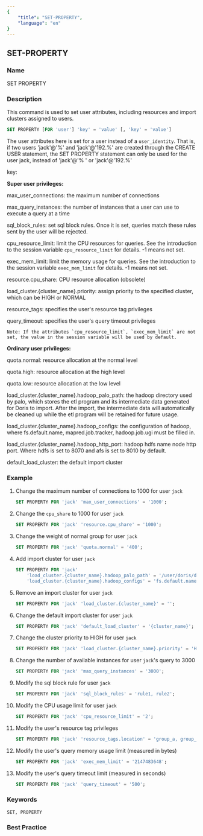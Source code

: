 ```yaml
---
{
    "title": "SET-PROPERTY",
    "language": "en"
}
---
```


## SET-PROPERTY

### Name

SET PROPERTY

### Description

This command is used to set user attributes, including resources and import clusters assigned to users.

```sql
SET PROPERTY [FOR 'user'] 'key' = 'value' [, 'key' = 'value']
````

The user attributes here is set for a user instead of a `user_identity`. That is, if two users 'jack'@'%' and 'jack'@'192.%' are created through the CREATE USER statement, the SET PROPERTY statement can only be used for the user jack, instead of 'jack'@'% ' or 'jack'@'192.%'

key:

**Super user privileges:**

 max_user_connections: the maximum number of connections

 max_query_instances: the number of instances that a user can use to execute a query at a time

 sql_block_rules: set sql block rules. Once it is set, queries match these rules sent by the user will be rejected.

 cpu_resource_limit: limit the CPU resources for queries. See the introduction to the session variable `cpu_resource_limit` for details. -1 means not set.

 exec_mem_limit: limit the memory usage for queries. See the introduction to the session variable `exec_mem_limit` for details. -1 means not set.

 resource.cpu_share: CPU resource allocation (obsolete)

 load_cluster.{cluster_name}.priority: assign priority to the specified cluster, which can be HIGH or NORMAL

 resource_tags: specifies the user's resource tag privileges

 query_timeout: specifies the user's query timeout privileges

    Note: If the attributes `cpu_resource_limit`, `exec_mem_limit` are not set, the value in the session variable will be used by default.

**Ordinary user privileges:**

 quota.normal: resource allocation at the normal level

 quota.high: resource allocation at the high level

 quota.low: resource allocation at the low level

 load_cluster.{cluster_name}.hadoop_palo_path: the hadoop directory used by palo, which stores the etl program and its intermediate data generated for Doris to import. After the import, the intermediate data will automatically be cleaned up while the etl program will be retained for future usage.

 load_cluster.{cluster_name}.hadoop_configs: the configuration of hadoop, where fs.default.name, mapred.job.tracker, hadoop.job.ugi must be filled in.

 load_cluster.{cluster_name}.hadoop_http_port: hadoop hdfs name node http port. Where hdfs is set to 8070 and afs is set to 8010 by default.

 default_load_cluster: the default import cluster

### Example

1. Change the maximum number of connections to 1000 for user `jack`

   ```sql
   SET PROPERTY FOR 'jack' 'max_user_connections' = '1000';
   ````

2. Change the `cpu_share`  to 1000 for user `jack`

   ```sql
   SET PROPERTY FOR 'jack' 'resource.cpu_share' = '1000';
   ````

3. Change the weight of normal group for user `jack`

   ```sql
   SET PROPERTY FOR 'jack' 'quota.normal' = '400';
   ````

4. Add import cluster for user `jack`

   ```sql
   SET PROPERTY FOR 'jack'
       'load_cluster.{cluster_name}.hadoop_palo_path' = '/user/doris/doris_path',
       'load_cluster.{cluster_name}.hadoop_configs' = 'fs.default.name=hdfs://dpp.cluster.com:port;mapred.job.tracker=dpp.cluster.com:port;hadoop.job.ugi=user ,password;mapred.job.queue.name=job_queue_name_in_hadoop;mapred.job.priority=HIGH;';
   ````

5. Remove an import cluster for user `jack`

   ```sql
   SET PROPERTY FOR 'jack' 'load_cluster.{cluster_name}' = '';
   ````

6. Change the default import cluster for user `jack`

   ```sql
   SET PROPERTY FOR 'jack' 'default_load_cluster' = '{cluster_name}';
   ````

7. Change the cluster priority to HIGH for user `jack`

   ```sql
   SET PROPERTY FOR 'jack' 'load_cluster.{cluster_name}.priority' = 'HIGH';
   ````

8. Change the number of available instances for user `jack`'s query to 3000

   ```sql
   SET PROPERTY FOR 'jack' 'max_query_instances' = '3000';
   ````

9. Modify the sql block rule for user `jack`

   ```sql
   SET PROPERTY FOR 'jack' 'sql_block_rules' = 'rule1, rule2';
   ````

10. Modify the CPU usage limit for user `jack`

    ```sql
    SET PROPERTY FOR 'jack' 'cpu_resource_limit' = '2';
    ````

11. Modify the user's resource tag privileges

    ```sql
    SET PROPERTY FOR 'jack' 'resource_tags.location' = 'group_a, group_b';
    ````

12. Modify the user's query memory usage limit (measured in bytes)

    ```sql
    SET PROPERTY FOR 'jack' 'exec_mem_limit' = '2147483648';
    ````

13. Modify the user's query timeout limit (measured in seconds)

    ```sql
    SET PROPERTY FOR 'jack' 'query_timeout' = '500';
    ````

### Keywords

    SET, PROPERTY

### Best Practice

